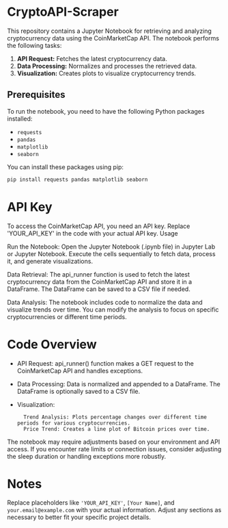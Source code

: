 # CryptoAPI-Scraper

This repository contains a Jupyter Notebook for retrieving and analyzing cryptocurrency data using the CoinMarketCap API. The notebook performs the following tasks:

1. **API Request:** Fetches the latest cryptocurrency data.
2. **Data Processing:** Normalizes and processes the retrieved data.
3. **Visualization:** Creates plots to visualize cryptocurrency trends.

## Prerequisites

To run the notebook, you need to have the following Python packages installed:

- `requests`
- `pandas`
- `matplotlib`
- `seaborn`

You can install these packages using pip:

```bash
pip install requests pandas matplotlib seaborn
```
# API Key

To access the CoinMarketCap API, you need an API key. Replace 'YOUR_API_KEY' in the code with your actual API key.
Usage

Run the Notebook:
        Open the Jupyter Notebook (.ipynb file) in Jupyter Lab or Jupyter Notebook.
        Execute the cells sequentially to fetch data, process it, and generate visualizations.

Data Retrieval:
        The api_runner function is used to fetch the latest cryptocurrency data from the CoinMarketCap API and store it in a DataFrame.
        The DataFrame can be saved to a CSV file if needed.

Data Analysis:
        The notebook includes code to normalize the data and visualize trends over time.
        You can modify the analysis to focus on specific cryptocurrencies or different time periods.

# Code Overview

- API Request: api_runner() function makes a GET request to the CoinMarketCap API and handles exceptions.
  
- Data Processing: Data is normalized and appended to a DataFrame. The DataFrame is optionally saved to a CSV file.
- Visualization:
  
        Trend Analysis: Plots percentage changes over different time periods for various cryptocurrencies.
        Price Trend: Creates a line plot of Bitcoin prices over time.
  
The notebook may require adjustments based on your environment and API access.
    If you encounter rate limits or connection issues, consider adjusting the sleep duration or handling exceptions more robustly.

# Notes

Replace placeholders like `'YOUR_API_KEY'`, `[Your Name]`, and `your.email@example.com` with your actual information. Adjust any sections as necessary to better fit your specific project details.

